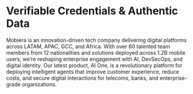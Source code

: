 # Verifiable Credentials & Authentic Data

Mobiera is an innovation-driven tech company delivering digital platforms across LATAM,
APAC, GCC, and Africa. With over 60 talented team members from 12 nationalities and
solutions deployed across 1.2B mobile users, we’re reshaping enterprise engagement with
AI, DevSecOps, and digital identity. Our latest product, AI One, is a revolutionary platform
for deploying intelligent agents that improve customer experience, reduce costs, and
secure digital interactions for telecoms, banks, and enterprise-grade organizations.
